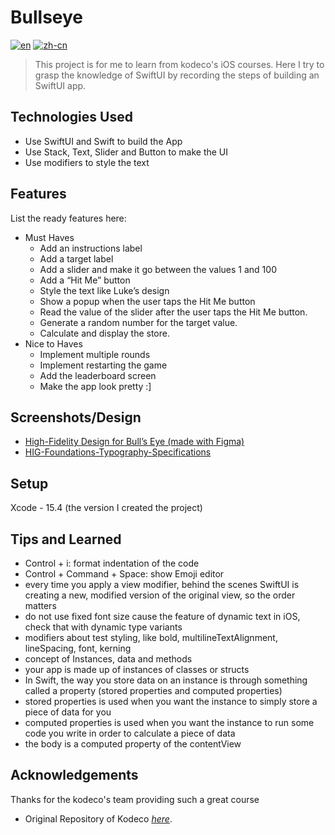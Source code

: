 # Bullseye
[![en](https://img.shields.io/badge/lang-en-red.svg)](https://github.com/JustinInCoding/BullseyeSwiftUI/blob/master/README.md)
[![zh-cn](https://img.shields.io/badge/lang-zh--cn-blue.svg)](https://github.com/JustinInCoding/BullseyeSwiftUI/blob/master/README.zh-cn.md)

> This project is for me to learn from kodeco's iOS courses. Here I try to grasp the knowledge of SwiftUI by recording the steps of building an SwiftUI app.


## Technologies Used
- Use SwiftUI and Swift to build the App
- Use Stack, Text, Slider and Button to make the UI
- Use modifiers to style the text



## Features
List the ready features here:
- Must Haves
    - Add an instructions label
    - Add a target label
    - Add a slider and make it go between the values 1 and 100
    - Add a “Hit Me” button
    - Style the text like Luke’s design
    - Show a popup when the user taps the Hit Me button
    - Read the value of the slider after the user taps the Hit Me button.
    - Generate a random number for the target value.
    - Calculate and display the store.
- Nice to Haves
    - Implement multiple rounds
    - Implement restarting the game
    - Add the leaderboard screen
    - Make the app look pretty :]


## Screenshots/Design
- [High-Fidelity Design for Bull’s Eye (made with Figma)](https://www.figma.com/file/3MBMeYd2hP4rajTbHnZL0z/Bullseye?node-id=0%3A1)
- [HIG-Foundations-Typography-Specifications](https://developer.apple.com/design/human-interface-guidelines/typography#Specifications)
<!-- ![Example screenshot](./img/screenshot.png) -->


## Setup
Xcode - 15.4 (the version I created the project)

## Tips and Learned
- Control + i: format indentation of the code
- Control + Command + Space: show Emoji editor
- every time you apply a view modifier, behind the scenes SwiftUI is creating a new, modified version of the original view, so the order matters
- do not use fixed font size cause the feature of dynamic text in iOS, check that with dynamic type variants
- modifiers about test styling, like bold, multilineTextAlignment, lineSpacing, font, kerning
- concept of Instances, data and methods
- your app is made up of instances of classes or structs
- In Swift, the way you store data on an instance is through something called a property (stored properties and computed properties)
- stored properties is used when you want the instance to simply store a piece of data for you
- computed properties is used when you want the instance to run some code you write in order to calculate a piece of data
- the body is a computed property of the contentView


## Acknowledgements
Thanks for the kodeco's team providing such a great course
- Original Repository of Kodeco [_here_](https://github.com/kodecocodes/video-yfsa1-materials). 

